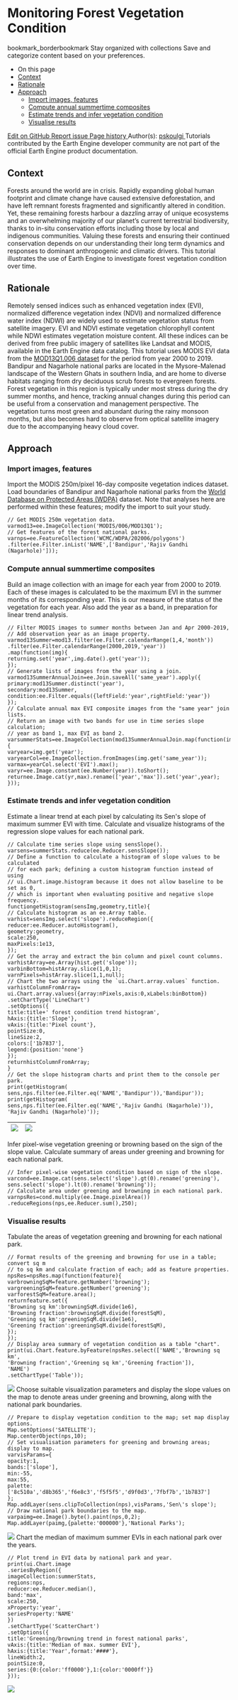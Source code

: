  
#  Monitoring Forest Vegetation Condition
bookmark_borderbookmark Stay organized with collections  Save and categorize content based on your preferences.
  * On this page
  * [Context](https://developers.google.com/earth-engine/tutorials/community/forest-vegetation-condition#context)
  * [Rationale](https://developers.google.com/earth-engine/tutorials/community/forest-vegetation-condition#rationale)
  * [Approach](https://developers.google.com/earth-engine/tutorials/community/forest-vegetation-condition#approach)
    * [Import images, features](https://developers.google.com/earth-engine/tutorials/community/forest-vegetation-condition#import_images_features)
    * [Compute annual summertime composites](https://developers.google.com/earth-engine/tutorials/community/forest-vegetation-condition#compute_annual_summertime_composites)
    * [Estimate trends and infer vegetation condition](https://developers.google.com/earth-engine/tutorials/community/forest-vegetation-condition#estimate_trends_and_infer_vegetation_condition)
    * [Visualise results](https://developers.google.com/earth-engine/tutorials/community/forest-vegetation-condition#visualise_results)


[ Edit on GitHub ](https://github.com/google/earthengine-community/edit/master/tutorials/forest-vegetation-condition/index.md "Contribute to this article on GitHub.")
[ Report issue ](https://github.com/google/earthengine-community/issues/new?title=Issue%20with%20tutorials/forest-vegetation-condition/index.md&body=Issue%20Description "Report an issue with this article on GitHub.")
[ Page history ](https://github.com/google/earthengine-community/commits/master/tutorials/forest-vegetation-condition/index.md "View changes to this article over time.")
Author(s): [ pskoulgi ](https://github.com/pskoulgi "View the profile for pskoulgi on GitHub")
Tutorials contributed by the Earth Engine developer community are not part of the official Earth Engine product documentation. 
## Context
Forests around the world are in crisis. Rapidly expanding global human footprint and climate change have caused extensive deforestation, and have left remnant forests fragmented and significantly altered in condition. Yet, these remaining forests harbour a dazzling array of unique ecosystems and an overwhelming majority of our planet’s current terrestrial biodiversity, thanks to in-situ conservation efforts including those by local and indigenous communities. Valuing these forests and ensuring their continued conservation depends on our understanding their long term dynamics and responses to dominant anthropogenic and climatic drivers. This tutorial illustrates the use of Earth Engine to investigate forest vegetation condition over time.
## Rationale
Remotely sensed indices such as enhanced vegetation index (EVI), normalized difference vegetation index (NDVI) and normalized difference water index (NDWI) are widely used to estimate vegetation status from satellite imagery. EVI and NDVI estimate vegetation chlorophyll content while NDWI estimates vegetation moisture content. All these indices can be derived from free public imagery of satellites like Landsat and MODIS, available in the Earth Engine data catalog. This tutorial uses MODIS EVI data from the [MOD13Q1.006 dataset](https://developers.google.com/earth-engine/datasets/catalog/MODIS_006_MOD13Q1) for the period from year 2000 to 2019.
Bandipur and Nagarhole national parks are located in the Mysore-Malenad landscape of the Western Ghats in southern India, and are home to diverse habitats ranging from dry deciduous scrub forests to evergreen forests. Forest vegetation in this region is typically under most stress during the dry summer months, and hence, tracking annual changes during this period can be useful from a conservation and management perspective. The vegetation turns most green and abundant during the rainy monsoon months, but also becomes hard to observe from optical satellite imagery due to the accompanying heavy cloud cover.
## Approach
### Import images, features
Import the MODIS 250m/pixel 16-day composite vegetation indices dataset. Load boundaries of Bandipur and Nagarhole national parks from the [World Database on Protected Areas (WDPA)](https://developers.google.com/earth-engine/datasets/catalog/WCMC_WDPA_current_polygons?hl=en) dataset. Note that analyses here are performed within these features; modify the import to suit your study.
```
// Get MODIS 250m vegetation data.
varmod13=ee.ImageCollection('MODIS/006/MOD13Q1');
// Get features of the forest national parks.
varnps=ee.FeatureCollection('WCMC/WDPA/202006/polygons')
.filter(ee.Filter.inList('NAME',['Bandipur','Rajiv Gandhi (Nagarhole)']));

```

### Compute annual summertime composites
Build an image collection with an image for each year from 2000 to 2019. Each of these images is calculated to be the maximum EVI in the summer months of its corresponding year. This is our measure of the status of the vegetation for each year. Also add the year as a band, in preparation for linear trend analysis.
```
// Filter MODIS images to summer months between Jan and Apr 2000-2019,
// Add observation year as an image property.
varmod13Summer=mod13.filter(ee.Filter.calendarRange(1,4,'month'))
.filter(ee.Filter.calendarRange(2000,2019,'year'))
.map(function(img){
returnimg.set('year',img.date().get('year'));
});
// Generate lists of images from the year using a join.
varmod13SummerAnnualJoin=ee.Join.saveAll('same_year').apply({
primary:mod13Summer.distinct('year'),
secondary:mod13Summer,
condition:ee.Filter.equals({leftField:'year',rightField:'year'})
});
// Calculate annual max EVI composite images from the "same year" join lists.
// Return an image with two bands for use in time series slope calculation;
// year as band 1, max EVI as band 2.
varsummerStats=ee.ImageCollection(mod13SummerAnnualJoin.map(function(img){
varyear=img.get('year');
varyearCol=ee.ImageCollection.fromImages(img.get('same_year'));
varmax=yearCol.select('EVI').max();
varyr=ee.Image.constant(ee.Number(year)).toShort();
returnee.Image.cat(yr,max).rename(['year','max']).set('year',year);
}));

```

### Estimate trends and infer vegetation condition
Estimate a linear trend at each pixel by calculating its Sen's slope of maximum summer EVI with time. Calculate and visualize histograms of the regression slope values for each national park.
```
// Calculate time series slope using sensSlope().
varsens=summerStats.reduce(ee.Reducer.sensSlope());
// Define a function to calculate a histogram of slope values to be calculated
// for each park; defining a custom histogram function instead of using
// ui.Chart.image.histogram because it does not allow baseline to be set as 0,
// which is important when evaluating positive and negative slope frequency.
functiongetHistogram(sensImg,geometry,title){
// Calculate histogram as an ee.Array table.
varhist=sensImg.select('slope').reduceRegion({
reducer:ee.Reducer.autoHistogram(),
geometry:geometry,
scale:250,
maxPixels:1e13,
});
// Get the array and extract the bin column and pixel count columns.
varhistArray=ee.Array(hist.get('slope'));
varbinBottom=histArray.slice(1,0,1);
varnPixels=histArray.slice(1,1,null);
// Chart the two arrays using the `ui.Chart.array.values` function.
varhistColumnFromArray=
ui.Chart.array.values({array:nPixels,axis:0,xLabels:binBottom})
.setChartType('LineChart')
.setOptions({
title:title+' forest condition trend histogram',
hAxis:{title:'Slope'},
vAxis:{title:'Pixel count'},
pointSize:0,
lineSize:2,
colors:['1b7837'],
legend:{position:'none'}
});
returnhistColumnFromArray;
}
// Get the slope histogram charts and print them to the console per park.
print(getHistogram(
sens,nps.filter(ee.Filter.eq('NAME','Bandipur')),'Bandipur'));
print(getHistogram(
sens,nps.filter(ee.Filter.eq('NAME','Rajiv Gandhi (Nagarhole)')),
'Rajiv Gandhi (Nagarhole)'));

```

![](https://developers.google.com/static/earth-engine/tutorials/community/forest-vegetation-condition/slopes-histogram-bandipur.png) | ![](https://developers.google.com/static/earth-engine/tutorials/community/forest-vegetation-condition/slopes-histogram-nagarhole.png)  
---|---  
Infer pixel-wise vegetation greening or browning based on the sign of the slope value. Calculate summary of areas under greening and browning for each national park.
```
// Infer pixel-wise vegetation condition based on sign of the slope.
varcond=ee.Image.cat(sens.select('slope').gt(0).rename('greening'),
sens.select('slope').lt(0).rename('browning'));
// Calculate area under greening and browning in each national park.
varnpsRes=cond.multiply(ee.Image.pixelArea())
.reduceRegions(nps,ee.Reducer.sum(),250);

```

### Visualise results
Tabulate the areas of vegetation greening and browning for each national park.
```
// Format results of the greening and browning for use in a table; convert sq m
// to sq km and calculate fraction of each; add as feature properties.
npsRes=npsRes.map(function(feature){
varbrowningSqM=feature.getNumber('browning');
vargreeningSqM=feature.getNumber('greening');
varforestSqM=feature.area();
returnfeature.set({
'Browning sq km':browningSqM.divide(1e6),
'Browning fraction':browningSqM.divide(forestSqM),
'Greening sq km':greeningSqM.divide(1e6),
'Greening fraction':greeningSqM.divide(forestSqM),
});
});
// Display area summary of vegetation condition as a table "chart".
print(ui.Chart.feature.byFeature(npsRes.select(['NAME','Browning sq km',
'Browning fraction','Greening sq km','Greening fraction']),
'NAME')
.setChartType('Table'));

```

![](https://developers.google.com/static/earth-engine/tutorials/community/forest-vegetation-condition/areas-table.png)
Choose suitable visualization parameters and display the slope values on the map to denote areas under greening and browning, along with the national park boundaries.
```
// Prepare to display vegetation condition to the map; set map display options.
Map.setOptions('SATELLITE');
Map.centerObject(nps,10);
// Set visualisation parameters for greening and browning areas; display to map.
varvisParams={
opacity:1,
bands:['slope'],
min:-55,
max:55,
palette:
['8c510a','d8b365','f6e8c3','f5f5f5','d9f0d3','7fbf7b','1b7837']
};
Map.addLayer(sens.clipToCollection(nps),visParams,'Sen\'s slope');
// Draw national park boundaries to the map.
varpaimg=ee.Image().byte().paint(nps,0,2);
Map.addLayer(paimg,{palette:'000000'},'National Parks');

```

![](https://developers.google.com/static/earth-engine/tutorials/community/forest-vegetation-condition/condition-map.png)
Chart the median of maximum summer EVIs in each national park over the years.
```
// Plot trend in EVI data by national park and year.
print(ui.Chart.image
.seriesByRegion({
imageCollection:summerStats,
regions:nps,
reducer:ee.Reducer.median(),
band:'max',
scale:250,
xProperty:'year',
seriesProperty:'NAME'
})
.setChartType('ScatterChart')
.setOptions({
title:'Greening/browning trend in forest national parks',
vAxis:{title:'Median of max. summer EVI'},
hAxis:{title:'Year',format:'####'},
lineWidth:2,
pointSize:0,
series:{0:{color:'ff0000'},1:{color:'0000ff'}}
}));

```

![](https://developers.google.com/static/earth-engine/tutorials/community/forest-vegetation-condition/med-evi-chart.png)
